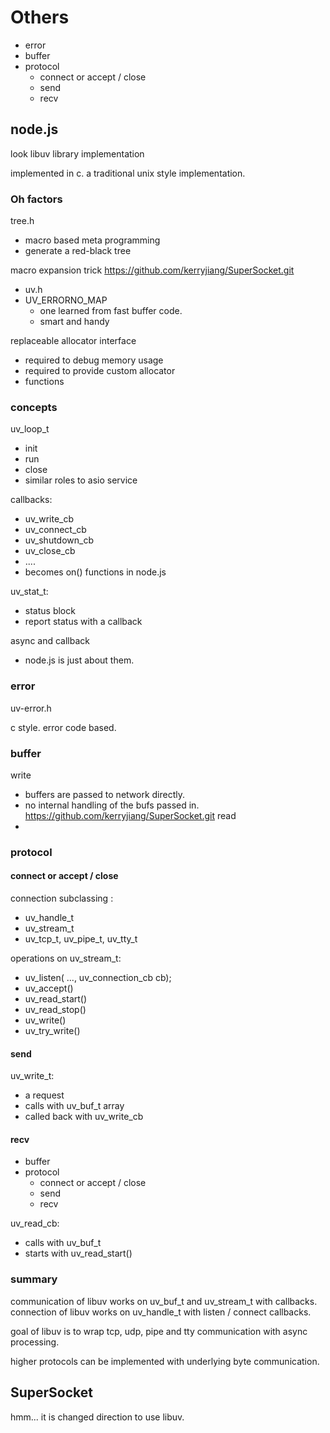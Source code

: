 # Others

 - error
 - buffer
 - protocol
   - connect or accept / close
   - send
   - recv

## node.js

 look libuv library implementation

 implemented in c. a traditional unix style implementation.

### Oh factors

 tree.h
 - macro based meta programming
 - generate a red-black tree

 macro expansion trick https://github.com/kerryjiang/SuperSocket.git
 - uv.h
 - UV_ERRORNO_MAP
   - one learned from fast buffer code.
   - smart and handy

 replaceable allocator interface
 - required to debug memory usage
 - required to provide custom allocator
 - functions

### concepts

 uv_loop_t
  - init
  - run
  - close
  - similar roles to asio service

 callbacks:
  - uv_write_cb
  - uv_connect_cb
  - uv_shutdown_cb
  - uv_close_cb
  - ....
  - becomes on() functions in node.js

 uv_stat_t:
  - status block
  - report status with a callback

 async and callback
  - node.js is just about them.

### error

 uv-error.h

 c style. error code based.

### buffer

 write
 - buffers are passed to network directly.
 - no internal handling of the bufs passed in.
https://github.com/kerryjiang/SuperSocket.git
 read
 -

### protocol

#### connect or accept / close

 connection subclassing :
 - uv_handle_t
 - uv_stream_t
 - uv_tcp_t, uv_pipe_t, uv_tty_t

 operations on uv_stream_t:
 - uv_listen( ..., uv_connection_cb cb);
 - uv_accept()
 - uv_read_start()
 - uv_read_stop()
 - uv_write()
 - uv_try_write()


#### send

 uv_write_t:
 - a request
 - calls with uv_buf_t array
 - called back with uv_write_cb

#### recv
 - buffer
 - protocol
   - connect or accept / close
   - send
   - recv

 uv_read_cb:
 - calls with uv_buf_t
 - starts with uv_read_start()

### summary

 communication of libuv works on uv_buf_t and uv_stream_t with callbacks.
 connection of libuv works on uv_handle_t with listen / connect callbacks.

 goal of libuv is to wrap tcp, udp, pipe and tty communication with async processing.

 higher protocols can be implemented with underlying byte communication.

## SuperSocket

 hmm... it is changed direction to use libuv.
